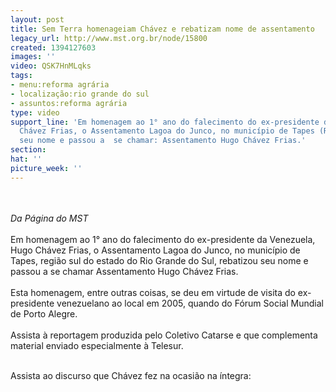 ```yaml
---
layout: post
title: Sem Terra homenageiam Chávez e rebatizam nome de assentamento
legacy_url: http://www.mst.org.br/node/15800
created: 1394127603
images: ''
video: QSK7HnMLqks
tags:
- menu:reforma agrária
- localização:rio grande do sul
- assuntos:reforma agrária
type: video
support_line: 'Em homenagem ao 1° ano do falecimento do ex-presidente da Venezuela,  Hugo
  Chávez Frias, o Assentamento Lagoa do Junco, no município de Tapes (RS), rebatizou
  seu nome e passou a  se chamar: Assentamento Hugo Chávez Frias.'
section: 
hat: ''
picture_week: ''
---
```

<p><br><em><br>Da Página do MST</em><br><br>Em homenagem ao 1° ano do falecimento do ex-presidente da Venezuela, Hugo Chávez Frias, o Assentamento Lagoa do Junco, no município de Tapes, região sul do estado do Rio Grande do Sul, rebatizou seu nome e passou a se chamar Assentamento Hugo Chávez Frias.<br><br>Esta homenagem, entre outras coisas, se deu em virtude de visita do ex-presidente venezuelano ao local em 2005, quando do Fórum Social Mundial de Porto Alegre.<br><br>Assista à reportagem produzida pelo Coletivo Catarse e que complementa material enviado especialmente à Telesur.</p><p><object data="http://www.youtube.com/v/RUjjtVqAnsE#t" type="application/x-shockwave-flash" height="500" width="600"><param name="data" value="http://www.youtube.com/v/RUjjtVqAnsE#t"><param name="src" value="http://www.youtube.com/v/RUjjtVqAnsE#t"></object></p><p><br>Assista ao discurso que Chávez fez na ocasião na íntegra:<br><br>&nbsp;<object data="http://www.youtube.com/v/QSK7HnMLqks" type="application/x-shockwave-flash" height="300" width="400"><param name="data" value="http://www.youtube.com/v/QSK7HnMLqks"><param name="src" value="http://www.youtube.com/v/QSK7HnMLqks"></object></p>
